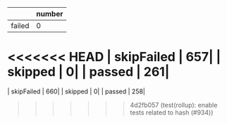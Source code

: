 |  | number |
|----| ---- |
| failed | 0|
<<<<<<< HEAD
| skipFailed | 657|
| skipped | 0|
| passed | 261|
=======
| skipFailed | 660|
| skipped | 0|
| passed | 258|
>>>>>>> 4d2fb057 (test(rollup): enable tests related to hash (#934))
